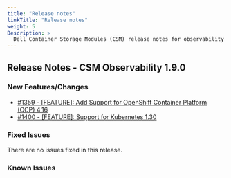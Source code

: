 ```yaml
---
title: "Release notes"
linkTitle: "Release notes"
weight: 5
Description: >
  Dell Container Storage Modules (CSM) release notes for observability
---
```


## Release Notes - CSM Observability 1.9.0













### New Features/Changes

- [#1359 - [FEATURE]: Add Support for OpenShift Container Platform (OCP) 4.16 ](https://github.com/dell/csm/issues/1359)
- [#1400 - [FEATURE]: Support for Kubernetes 1.30](https://github.com/dell/csm/issues/1400)

### Fixed Issues

There are no issues fixed in this release.
### Known Issues
